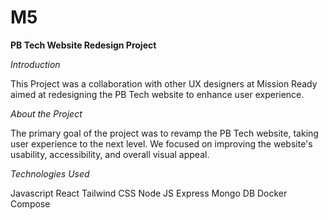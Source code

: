 # M5

**PB Tech Website Redesign Project**

*Introduction*

This Project was a collaboration with other UX designers at Mission Ready aimed at redesigning the PB Tech website to enhance user experience.

*About the Project*

The primary goal of the project was to revamp the PB Tech website, taking user experience to the next level. We focused on improving the website's usability, accessibility, and overall visual appeal.

*Technologies Used*

Javascript
React
Tailwind CSS
Node JS 
Express
Mongo DB
Docker Compose

